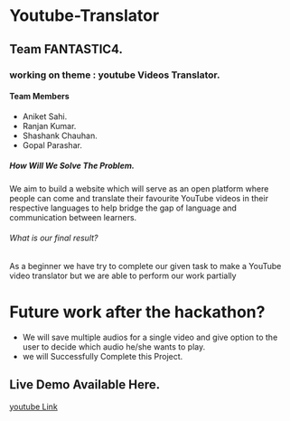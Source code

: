 # Youtube-Translator
## Team FANTASTIC4.
### working on theme : youtube Videos Translator.
#### Team Members
* Aniket Sahi.
* Ranjan Kumar.
* Shashank Chauhan.
* Gopal Parashar.
##### How Will We Solve The Problem.
We aim to build a website which will serve as an open platform where people can come and translate their favourite YouTube videos in their respective languages to help bridge the gap of language and communication between learners.
###### What is our final result?
As a beginner we have try to complete our given task  to make a YouTube video translator but we are able to perform our work partially


# Future work after the hackathon?
* We will save multiple audios for a single video and give option to the user to decide which audio he/she wants to play.
* we will Successfully Complete this Project.
## Live Demo Available Here.
[youtube Link](https://youtu.be/0-rAEqom4i8)





